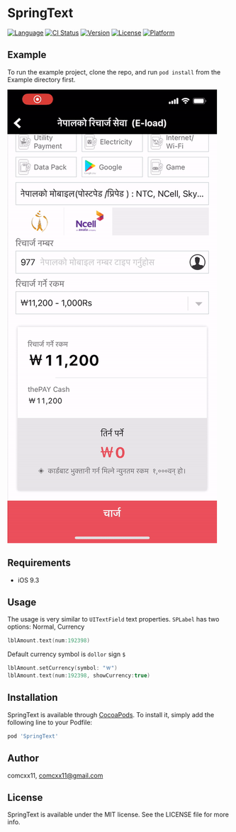 # SpringText

[![Language](https://img.shields.io/badge/Swift-4%20%26%205-orange.svg)]()
[![CI Status](https://img.shields.io/travis/comcxx11/SpringText.svg?style=flat)](https://travis-ci.org/comcxx11/SpringText)
[![Version](https://img.shields.io/cocoapods/v/SpringText.svg?style=flat)](https://cocoapods.org/pods/SpringText)
[![License](https://img.shields.io/cocoapods/l/SpringText.svg?style=flat)](https://cocoapods.org/pods/SpringText)
[![Platform](https://img.shields.io/cocoapods/p/SpringText.svg?style=flat)](https://cocoapods.org/pods/SpringText)

## Example

To run the example project, clone the repo, and run `pod install` from the Example directory first.

![img](example.gif)

## Requirements
- iOS 9.3

## Usage

The usage is very similar to `UITextField` text properties.
`SPLabel` has two options: Normal, Currency
```swift
lblAmount.text(num:192398)
```

Default currency symbol is `dollor` sign `$`
```swift
lblAmount.setCurrency(symbol: "￦")
lblAmount.text(num:192398, showCurrency:true)
```

## Installation

SpringText is available through [CocoaPods](https://cocoapods.org). To install
it, simply add the following line to your Podfile:

```ruby
pod 'SpringText'
```

## Author

comcxx11, comcxx11@gmail.com

## License

SpringText is available under the MIT license. See the LICENSE file for more info.
